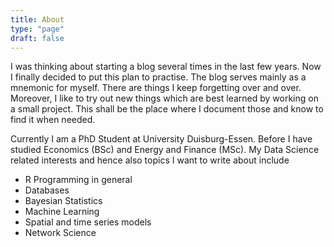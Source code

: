 ```yaml
---
title: About
type: "page"
draft: false
---
```


I was thinking about starting a blog several times in the last few years. Now I finally decided 
to put this plan to practise. The blog serves mainly as a mnemonic for myself. There are things I keep forgetting over and over. Moreover, I like to try out new things which are best learned by working on a small project. This shall be the place where I document those and know to find it when needed.

Currently I am a PhD Student at University Duisburg-Essen. Before I have studied Economics (BSc)  and Energy and Finance (MSc). My Data Science related interests and hence also topics I want to write about include

- R Programming in general
- Databases 
- Bayesian Statistics 
- Machine Learning
- Spatial and time series models
- Network Science



